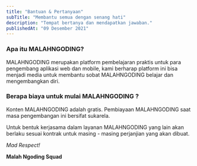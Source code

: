```yaml
---
title: "Bantuan & Pertanyaan"
subTitle: "Membantu semua dengan senang hati"
description: "Tempat bertanya dan mendapatkan jawaban."
publishedAt: "09 Desember 2021"
---
```


### Apa itu MALAHNGODING?

MALAHNGODING merupakan platform pembelajaran praktis untuk para pengembang aplikasi web dan mobile, kami berharap platform ini bisa menjadi media untuk membantu sobat MALAHNGODING belajar dan mengembangkan diri.

### Berapa biaya untuk mulai MALAHNGODING ?

Konten MALAHNGODING adalah gratis. Pembiayaan MALAHNGODING saat masa pengembangan ini bersifat sukarela.

Untuk bentuk kerjasama dalam layanan MALAHNGODING yang lain akan berlaku sesuai kontrak untuk masing - masing perjanjian yang akan dibuat.

_Mad Respect!_

**Malah Ngoding Squad**
